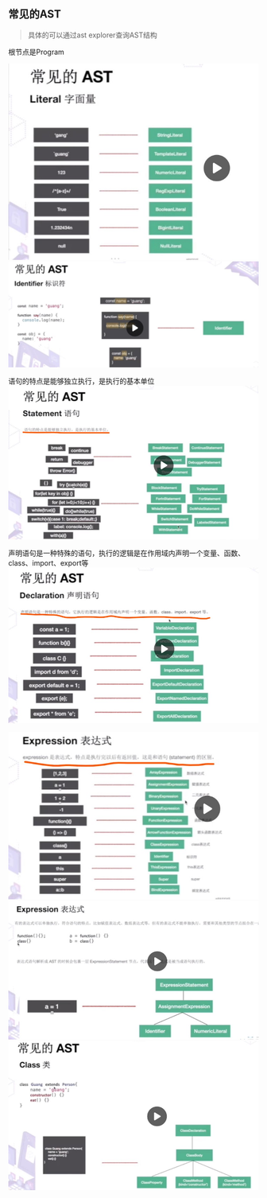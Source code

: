 ## 常见的AST
>具体的可以通过ast explorer查询AST结构

根节点是Program

![avatar](./assets/ast-literal.jpg)
![avatar](./assets/ast-identifier.jpg)

语句的特点是能够独立执行，是执行的基本单位
![avatar](./assets/ast-statement.jpg)

声明语句是一种特殊的语句，执行的逻辑是在作用域内声明一个变量、函数、class、import、export等
![avatar](./assets/ast-declaration.jpg)

![avatar](./assets/ast-expression.jpg)
![avatar](./assets/ast-expression-1.jpg)
![avatar](./assets/ast-expression-2.jpg)


